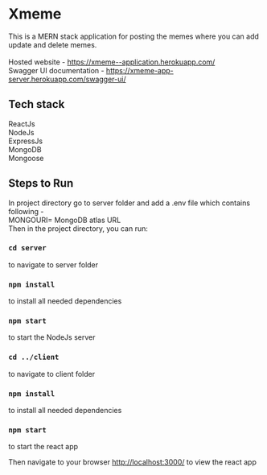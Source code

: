 # Xmeme
This is a MERN stack application for posting the memes where you can add update and delete memes. <br/><br/>
Hosted website - https://xmeme--application.herokuapp.com/ <br/>
Swagger UI documentation - https://xmeme-app-server.herokuapp.com/swagger-ui/ <br/>

## Tech stack 
ReactJs<br/>
NodeJs<br/>
ExpressJs<br/>
MongoDB <br/>
Mongoose


## Steps to Run 

In project directory go to server folder and add a .env file which contains following -  <br/>
MONGOURI= MongoDB atlas URL
<br/>
Then in the project directory, you can run:

### `cd server`
to navigate to server folder

### `npm install`
to install all needed dependencies

### `npm start`
to start the NodeJs server

### `cd ../client`
to navigate to client folder

### `npm install`
to install all needed dependencies

### `npm start`
to start the react app

Then navigate to your browser <a href="http://localhost:3000/">http://localhost:3000/</a> to view the react app
<br/>

